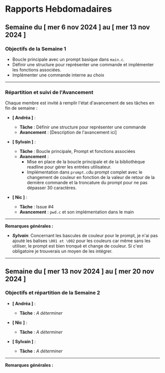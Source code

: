 # Rapports Hebdomadaires

## Semaine du [ mer 6 nov 2024 ] au [ mer 13 nov 2024 ]

### Objectifs de la Semaine 1

- Boucle principale avec un prompt basique dans `main.c`.
- Définir une structure pour représenter une commande et implémenter les fonctions associées.
- Implémenter une commande interne au choix

---

### Répartition et suivi de l'Avancement

Chaque membre est invité à remplir l'état d'avancement de ses tâches en fin de semaine :

- **[ Andréa ]** :

  - **Tâche** : Définir une structure pour représenter une commande
  - **Avancement** : [Description de l'avancement ici]

- **[ Sylvain ]** :

  - **Tâche** : Boucle principale, Prompt et fonctions associées
  - **Avancement** :
    - Mise en place de la boucle principale et de la bibliothèque readline pour gérer les entrées utilisateur.
    - Implémentation dans `prompt.c`du prompt complet avec le changement de couleur en fonction de la valeur de retour de la dernière commande et la troncature du prompt pour ne pas dépasser 30 caractères.

- **[ Nic ]** :
  - **Tâche** : Issue #4
  - **Avancement** : `pwd.c` et son implémentation dans le main

---

**Remarques générales :**

- **_Sylvain_**: Concernant les bascules de couleur pour le prompt, je n'ai pas ajouté les balises `\001 et \002` pour les couleurs car même sans les utiliser, le prompt est bien tronqué et change de couleur. Si c'est obligatoire je trouverais un moyen de les intégrer.

---

## Semaine du [ mer 13 nov 2024 ] au [ mer 20 nov 2024 ]

### Objectifs et répartition de la Semaine 2

- **[ Andréa ]** :

  - **Tâche** : _A déterminer_

- **[ Nic ]** :

  - **Tâche** : _A déterminer_

- **[ Sylvain ]** :
  - **Tâche** : _A déterminer_

---

**Remarques générales :**
